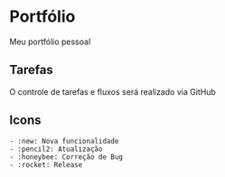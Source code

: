 # Portfólio
Meu portfólio pessoal

## Tarefas
 O controle de tarefas e fluxos será realizado via GitHub

 ## Icons

    - :new: Nova funcionalidade
    - :pencil2: Atualização
    - :honeybee: Correção de Bug
    - :rocket: Release
